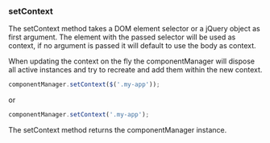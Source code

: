 ### <a name="setContext"></a> setContext

The setContext method takes a DOM element selector or a jQuery object as first argument. The element with the passed selector will be used as context, if no argument is passed it will default to use the body as context.

When updating the context on the fly the componentManager will dispose all active instances and try to recreate and add them within the new context.


```javascript
componentManager.setContext($('.my-app'));
```

or

```javascript
componentManager.setContext('.my-app');
```

The setContext method returns the componentManager instance.